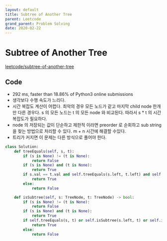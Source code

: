 ```yaml
---
layout: default
title: Subtree of Another Tree
parent: Leetcode
grand_parent: Problem Solving
date: 2020-02-22
---
```


# Subtree of Another Tree

[leetcode/subtree-of-another-tree](https://www.leetcode.com/problems/subtree-of-another-tree/)

## Code

- 292 ms, faster than 18.86% of Python3 online submissions
- 생각보다 수행 속도가 느리다.
- 시간 복잡도 계산이 어렵다. 최악의 경우 모든 노드가 같고 마지막 child node 한개만 다른 경우다. s 의 모든 노드는 t 의 모든 node 와 비교된다. 따라서 s * t 의 시간 복잡도가 필요하다.
- node 의 저장되는 값이 단순하고 제한적 이라면 preorder 로 순회하고 sub string 을 찾는 방법으로 처리할 수 있다. m + n 시간에 해결할 수있다.
- 트리가 커지면 이 문제는 다른 방식으로 풀어야 한다.

```python
class Solution:
    def treeEquals(self, s, t):
        if (s is None) != (t is None):
            return False
        if (s is None) and (t is None):
            return True
        if s.val == t.val and self.treeEquals(s.left, t.left) and self.treeEquals(s.right, t.right):
            return True
        else:
            return False

    def isSubtree(self, s: TreeNode, t: TreeNode) -> bool:
        if (s is None) != (t is None):
            return False
        if (s is None) and (t is None):
            return True
        if self.treeEquals(s, t) or self.isSubtree(s.left, t) or self.isSubtree(s.right, t):
            return True
        else:
            return False
```